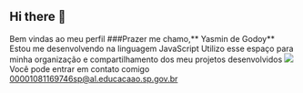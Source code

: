 ## Hi there 👋
Bem vindas ao meu perfil
###Prazer me chamo,** Yasmin de Godoy**
Estou me desenvolvendo na linguagem JavaScript
Utilizo esse espaço para minha organização e compartilhamento dos meu projetos desenvolvidos
![](link)
Você pode entrar em contato comigo
00001081169746sp@al.educacaao.sp.gov.br
<!--
**godoyasminnn/godoyasminnn** is a ✨ _special_ ✨ repository because its `README.md` (this file) appears on your GitHub profile.

Here are some ideas to get you started:

- 🔭 I’m currently working on ...
- 🌱 I’m currently learning ...
- 👯 I’m looking to collaborate on ...
- 🤔 I’m looking for help with ...
- 💬 Ask me about ...
- 📫 How to reach me: ...
- 😄 Pronouns: ...
- ⚡ Fun fact: ...
-->
